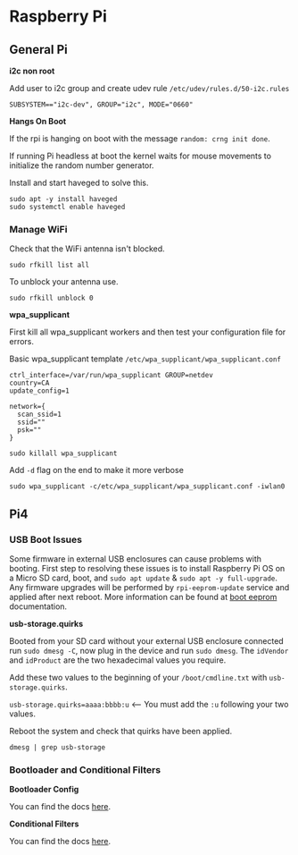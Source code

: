 # Raspberry Pi

## General Pi

**i2c non root**

Add user to i2c group and create udev rule `/etc/udev/rules.d/50-i2c.rules`

`SUBSYSTEM=="i2c-dev", GROUP="i2c", MODE="0660"`

**Hangs On Boot**

If the rpi is hanging on boot with the message `random: crng init done`.

If running Pi headless at boot the kernel waits for mouse movements to initialize the random number generator.

Install and start haveged to solve this.

```
sudo apt -y install haveged
sudo systemctl enable haveged
```

### Manage WiFi

Check that the WiFi antenna isn't blocked.

`sudo rfkill list all`

To unblock your antenna use.

`sudo rfkill unblock 0`

**wpa_supplicant**

First kill all wpa_supplicant workers and then test your configuration file for errors.

Basic wpa_supplicant template `/etc/wpa_supplicant/wpa_supplicant.conf`

```
ctrl_interface=/var/run/wpa_supplicant GROUP=netdev
country=CA
update_config=1

network={
  scan_ssid=1
  ssid=""
  psk=""
}
```

`sudo killall wpa_supplicant`

Add `-d` flag on the end to make it more verbose

```
sudo wpa_supplicant -c/etc/wpa_supplicant/wpa_supplicant.conf -iwlan0
```



## Pi4

### USB Boot Issues

Some firmware in external USB enclosures can cause problems with booting. First step to resolving these issues is to install Raspberry Pi OS on a Micro SD card, boot, and `sudo apt update` & `sudo apt -y full-upgrade`. Any firmware upgrades will be performed by `rpi-eeprom-update` service and applied after next reboot. More information can be found at [boot eeprom](https://www.raspberrypi.org/documentation/hardware/raspberrypi/booteeprom.md) documentation.

**usb-storage.quirks**

Booted from your SD card without your external USB enclosure connected run `sudo dmesg -C`, now plug in the device and run `sudo dmesg`. The `idVendor` and `idProduct` are the two hexadecimal values you require.

Add these two values to the beginning of your `/boot/cmdline.txt` with `usb-storage.quirks`.

`usb-storage.quirks=aaaa:bbbb:u` <-- You must add the `:u` following your two values.

Reboot the system and check that quirks have been applied.

`dmesg | grep usb-storage`

### Bootloader and Conditional Filters
**Bootloader Config**

You can find the docs [here](https://www.raspberrypi.org/documentation/hardware/raspberrypi/bcm2711_bootloader_config.md).

**Conditional Filters**

You can find the docs [here](https://www.raspberrypi.org/documentation/configuration/config-txt/conditional.md).